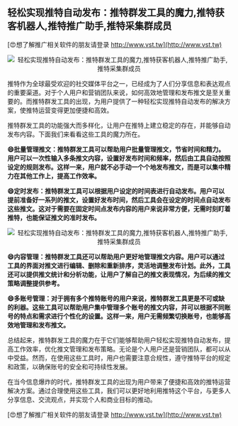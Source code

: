 ## **轻松实现推特自动发布：推特群发工具的魔力,推特获客机器人,推特推广助手,推特采集群成员**

[😍想了解推广相关软件的朋友请登录 http://www.vst.tw](http://www.vst.tw)

 <center><img src="https://vst.tw/MP4/tuiguang/png/5.png" alt="轻松实现推特自动发布：推特群发工具的魔力,推特获客机器人,推特推广助手,推特采集群成员"></center>

推特作为全球最受欢迎的社交媒体平台之一，已经成为了人们分享信息和表达观点的重要渠道。对于个人用户和营销团队来说，如何高效地管理和发布推文是至关重要的。而推特群发工具的出现，为用户提供了一种轻松实现推特自动发布的解决方案，使推特运营变得更加便捷和高效。

推特群发工具的功能强大而多样化，让用户在推特上建立稳定的存在，并能够自动发布内容。下面我们来看看这些工具的魔力所在。

**😄批量管理推文：推特群发工具可以帮助用户批量管理推文，节省时间和精力。用户可以一次性输入多条推文内容，设置好发布时间和频率，然后由工具自动按照设定的规则发布。这样一来，用户就不必手动一个个地发布推文，而是可以集中精力在其他工作上，提高工作效率。**

**😄定时发布：推特群发工具可以根据用户设定的时间表进行自动发布。用户可以提前准备好一系列的推文，设置好发布时间，然后工具会在设定的时间点自动发布这些推文。这对于需要在固定时间点发布内容的用户来说非常方便，无需时刻盯着推特，也能保证推文的准时发布。**

 <center><img src="https://vst.tw/MP4/tuiguang/png/5.png" alt="轻松实现推特自动发布：推特群发工具的魔力,推特获客机器人,推特推广助手,推特采集群成员"></center>

**😄内容管理：推特群发工具还可以帮助用户更好地管理推文内容。用户可以通过工具的界面对推文进行编辑、删除和重新排序，灵活地调整发布计划。此外，工具还可以提供推文统计和分析功能，让用户了解自己的推文表现情况，为后续的推文策略调整提供参考。**

**😄多账号管理：对于拥有多个推特账号的用户来说，推特群发工具更是不可或缺的利器。这些工具可以帮助用户集中管理多个账号的推文内容，并可以根据不同账号的特点和需求进行个性化的设置。这样一来，用户无需频繁切换账号，也能够高效地管理和发布推文。**

总结起来，推特群发工具的魔力在于它们能够帮助用户轻松实现推特自动发布，提高工作效率，优化推文管理和发布策略。无论是个人用户还是营销团队，都可以从中受益。然而，在使用这些工具时，用户也需要注意合规性，遵守推特平台的规定和政策，以确保账号的安全和可持续性发展。

在当今信息爆炸的时代，推特群发工具的出现为用户带来了便捷和高效的推特运营解决方案。通过合理使用这些工具，我们可以更好地利用推特这个平台，与更多人分享信息、交流观点，并实现个人和商业目标的推动。

[😍想了解推广相关软件的朋友请登录 http://www.vst.tw](http://www.vst.tw)



